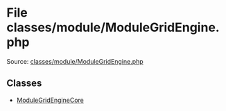 File classes/module/ModuleGridEngine.php
=========

Source: [classes/module/ModuleGridEngine.php](https://github.com/PrestaShop/PrestaShop/blob/1.6.0.2/classes/module/ModuleGridEngine.php)


Classes
-------

* [ModuleGridEngineCore](class.ModuleGridEngineCore.md)

